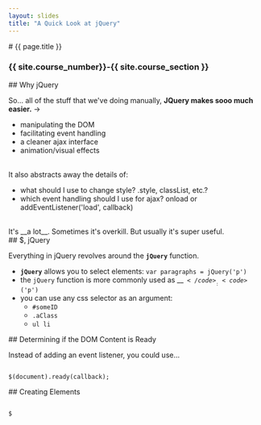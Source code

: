 ```yaml
---
layout: slides
title: "A Quick Look at jQuery"
---
```

<section markdown="block" class="intro-slide">
# {{ page.title }}

### {{ site.course_number}}-{{ site.course_section }}

<p><small></small></p>
</section>

<section markdown="block">
## Why jQuery


So... all of the stuff that we've doing manually, __JQuery makes sooo much easier.__ &rarr;

* manipulating the DOM
* facilitating event handling
* a cleaner ajax interface
* animation/visual effects

<br>
It also abstracts away the details of:

* what should I use to change style? .style, classList, etc.?
* which event handling should I use for ajax? onload or addEventListener('load', callback)

<br>
It's __a lot__. Sometimes it's overkill. But usually it's super useful. </section>

<section markdown="block">
## $, jQuery

Everything in jQuery revolves around the __<code>jQuery</code>__ function.

* __<code>jQuery</code>__ allows you to select elements: <code>var paragraphs = jQuery('p')</code>
* the <code>jQuery</code> function is more commonly used as __<code>$</code>__: <code>$('p')</code>
* you can use any css selector as an argument:
	* <code>#someID</code>
	* <code>.aClass</code>
	* <code>ul li</code>
</section>

<section markdown="block">
## Determining if the DOM Content is Ready

Instead of adding an event listener, you could use...

<pre><code data-trim contenteditable>
$(document).ready(callback);
</code></pre>

</section>

<section markdown="block">
## Creating Elements

<pre><code data-trim contenteditable>
$
</code></pre>

</section>
